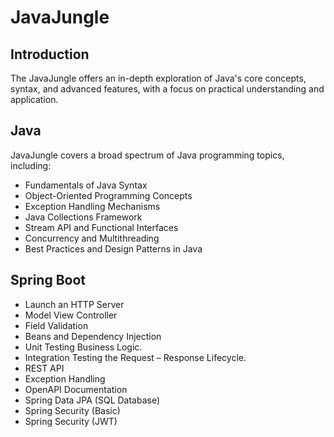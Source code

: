 # JavaJungle

## Introduction
The JavaJungle offers an in-depth exploration of Java's core concepts, syntax, and advanced features, with a focus on practical understanding and application.

## Java
JavaJungle covers a broad spectrum of Java programming topics, including:
- Fundamentals of Java Syntax
- Object-Oriented Programming Concepts
- Exception Handling Mechanisms
- Java Collections Framework
- Stream API and Functional Interfaces
- Concurrency and Multithreading
- Best Practices and Design Patterns in Java

## Spring Boot
- Launch an HTTP Server
- Model View Controller
- Field Validation
- Beans and Dependency Injection
- Unit Testing Business Logic.
- Integration Testing the Request – Response Lifecycle.
- REST API
- Exception Handling
- OpenAPI Documentation
- Spring Data JPA (SQL Database)
- Spring Security (Basic)
- Spring Security (JWT)

